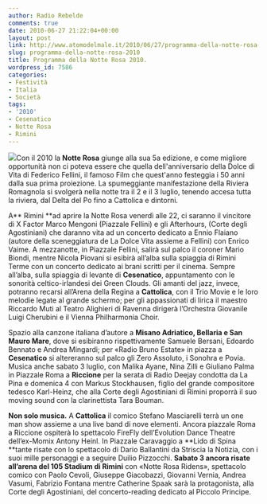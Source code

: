 ```yaml
---
author: Radio Rebelde
comments: true
date: 2010-06-27 21:22:04+00:00
layout: post
link: http://www.atomodelmale.it/2010/06/27/programma-della-notte-rosa-2010/
slug: programma-della-notte-rosa-2010
title: Programma della Notte Rosa 2010.
wordpress_id: 7586
categories:
- Festività
- Italia
- Società
tags:
- '2010'
- Cesenatico
- Notte Rosa
- Rimini
---
```


![](http://www.atomodelmale.it/wp-content/uploads/2010/06/notte-rosa-2010-211x300.jpg)Con il 2010 la **Notte Rosa** giunge alla sua 5a edizione, e come migliore opportunità non ci poteva essere che quella dell'anniversario della Dolce di Vita di Federico Fellini, il famoso Film che quest'anno festeggia i 50 anni dalla sua prima proiezione. La spumeggiante manifestazione della Riviera Romagnola si svolgerà nella notte tra il 2 e il 3 luglio, tenendo accesa tutta la riviera, dal Delta del Po fino a Cattolica e dintorni.

A** Rimini **ad aprire la Notte Rosa venerdì alle 22, ci saranno il vincitore di X Factor Marco Mengoni (Piazzale Fellini) e gli Afterhours, (Corte degli Agostiniani) che daranno vita ad un concerto dedicato a Ennio Flaiano (autore della sceneggiatura de La Dolce Vita assieme a Fellini) con Enrico Vaime. A mezzanotte, in Piazzale Fellini, salirà sul palco il coroner Mario Biondi, mentre Nicola Piovani si esibirà all’alba sulla spiaggia di Rimini Terme con un concerto dedicato ai brani scritti per il cinema. Sempre all’alba, sulla spiaggia di levante di **Cesenatico**, appuntamento con le sonorità celtico-irlandesi dei Green Clouds. Gli amanti del jazz, invece, potranno recarsi all’Arena della Regina a **Cattolica**, con il Trio Movie e le loro melodie legate al grande schermo; per gli appassionati di lirica il maestro Riccardo Muti al Teatro Alighieri di Ravenna dirigerà l’Orchestra Giovanile Luigi Cherubini e il Vienna Philharmonia Choir.<!-- more -->



Spazio alla canzone italiana d’autore a **Misano Adriatico, Bellaria e San Mauro Mare**, dove si esibiranno rispettivamente Samuele Bersani, Edoardo Bennato e Andrea Mingardi; per «Radio Bruno Estate» in piazza a **Cesenatico** si altereranno sul palco gli Zero Assoluto, i Sonohra e Povia. Musica anche sabato 3 luglio, con Malika Ayane, Nina Zilli e Giuliano Palma in Piazzale Roma a **Riccione** per la serata di Radio Deejay condotta da La Pina e domenica 4 con Markus Stockhausen, figlio del grande compositore tedesco Karl-Heinz, che alla Corte degli Agostiniani di Rimini proporrà il suo moving sound con la clarinettista Tara Bouman.

**Non solo musica.** A **Cattolica** il comico Stefano Masciarelli terrà un one man show assieme a una live band di nove elementi. Ancora piazzale Roma a Riccione ospiterà lo spettacolo FireFly dell’Evolution Dance Theatre dell’ex-Momix Antony Heinl. In Piazzale Caravaggio a **Lido di Spina **tante risate con lo spettacolo di Dario Ballantini da Striscia la Notizia, con i suoi mille personaggi e a seguire Duilio Pizzocchi. **Sabato 3 ancora risate all’arena del 105 Stadium di Rimini** con «Notte Rosa Ridens», spettacolo comico con Paolo Cevoli, Giuseppe Giacobazzi, Giovanni Vernia, Andrea Vasumi, Fabrizio Fontana mentre Catherine Spaak sarà la protagonista, alla Corte degli Agostiniani, del concerto-reading dedicato al Piccolo Principe.
